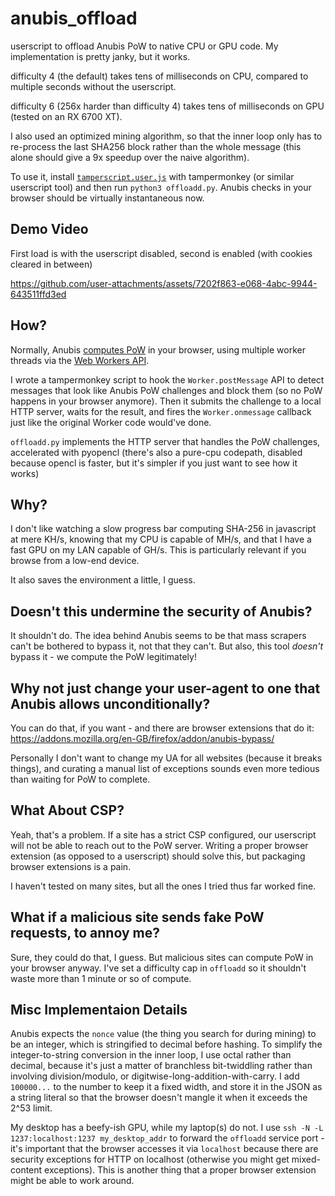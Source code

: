 # anubis_offload
userscript to offload Anubis PoW to native CPU or GPU code. My implementation is pretty janky, but it works.

difficulty 4 (the default) takes tens of milliseconds on CPU, compared to multiple seconds without the userscript.

difficulty 6 (256x harder than difficulty 4) takes tens of milliseconds on GPU (tested on an RX 6700 XT).

I also used an optimized mining algorithm, so that the inner loop only has to re-process the last SHA256 block rather than the whole message (this alone should give a 9x speedup over the naive algorithm).

To use it, install [`tamperscript.user.js`](https://github.com/DavidBuchanan314/anubis_offload/raw/refs/heads/main/tamperscript.user.js) with tampermonkey (or similar userscript tool) and then run `python3 offloadd.py`. Anubis checks in your browser should be virtually instantaneous now.

## Demo Video

First load is with the userscript disabled, second is enabled (with cookies cleared in between)

https://github.com/user-attachments/assets/7202f863-e068-4abc-9944-643511ffd3ed

## How?

Normally, Anubis [computes PoW](https://github.com/TecharoHQ/anubis/blob/main/docs/docs/design/why-proof-of-work.mdx#how-anubis-proof-of-work-scheme-works) in your browser, using multiple worker threads via the [Web Workers API](https://developer.mozilla.org/en-US/docs/Web/API/Web_Workers_API/Using_web_workers).

I wrote a tampermonkey script to hook the `Worker.postMessage` API to detect messages that look like Anubis PoW challenges and block them (so no PoW happens in your browser anymore). Then it submits the challenge to a local HTTP server, waits for the result, and fires the `Worker.onmessage` callback just like the original Worker code would've done.

`offloadd.py` implements the HTTP server that handles the PoW challenges, accelerated with pyopencl (there's also a pure-cpu codepath, disabled because opencl is faster, but it's simpler if you just want to see how it works)

## Why?

I don't like watching a slow progress bar computing SHA-256 in javascript at mere KH/s, knowing that my CPU is capable of MH/s, and that I have a fast GPU on my LAN capable of GH/s. This is particularly relevant if you browse from a low-end device.

It also saves the environment a little, I guess.

## Doesn't this undermine the security of Anubis?

It shouldn't do. The idea behind Anubis seems to be that mass scrapers can't be bothered to bypass it, not that they can't. But also, this tool *doesn't* bypass it - we compute the PoW legitimately!

## Why not just change your user-agent to one that Anubis allows unconditionally?

You can do that, if you want - and there are browser extensions that do it: https://addons.mozilla.org/en-GB/firefox/addon/anubis-bypass/

Personally I don't want to change my UA for all websites (because it breaks things), and curating a manual list of exceptions sounds even more tedious than waiting for PoW to complete.

## What About CSP?

Yeah, that's a problem. If a site has a strict CSP configured, our userscript will not be able to reach out to the PoW server. Writing a proper browser extension (as opposed to a userscript) should solve this, but packaging browser extensions is a pain.

I haven't tested on many sites, but all the ones I tried thus far worked fine.

## What if a malicious site sends fake PoW requests, to annoy me?

Sure, they could do that, I guess. But malicious sites can compute PoW in your browser anyway. I've set a difficulty cap in `offloadd` so it shouldn't waste more than 1 minute or so of compute.

## Misc Implementaion Details

Anubis expects the `nonce` value (the thing you search for during mining) to be an integer, which is stringified to decimal before hashing. To simplify the integer-to-string conversion in the inner loop, I use octal rather than decimal, because it's just a matter of branchless bit-twiddling rather than involving division/modulo, or digitwise-long-addition-with-carry. I add `100000...` to the number to keep it a fixed width, and store it in the JSON as a string literal so that the browser doesn't mangle it when it exceeds the 2^53 limit.

My desktop has a beefy-ish GPU, while my laptop(s) do not. I use `ssh -N -L 1237:localhost:1237 my_desktop_addr` to forward the `offloadd` service port - it's important that the browser accesses it via `localhost` because there are security exceptions for HTTP on localhost (otherwise you might get mixed-content exceptions). This is another thing that a proper browser extension might be able to work around.
